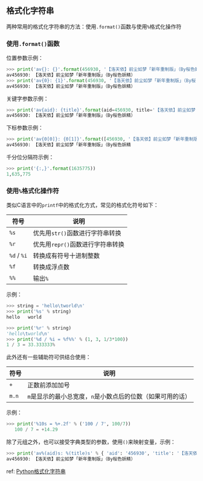 ## 格式化字符串

两种常用的格式化字符串的方法：使用`.format()`函数与使用`%`格式化操作符

### 使用`.format()`函数

位置参数示例：

```python
>>> print('av{}: {}'.format(456930, '【洛天依】前尘如梦「新年重制版」（By桜色妖 精）'))
av456930: 【洛天依】前尘如梦「新年重制版」（By桜色妖精）
>>> print('av{0}: {1}'.format(456930, '【洛天依】前尘如梦「新年重制版」（By桜   妖精）'))
av456930: 【洛天依】前尘如梦「新年重制版」（By桜色妖精）
```

关键字参数示例：

```python
>>> print('av{aid}: {title}'.format(aid=456930, title='【洛天依】前尘如梦「新   重制版」（By桜色妖精）'))
av456930: 【洛天依】前尘如梦「新年重制版」（By桜色妖精）
```

下标参数示例：

```python
>>> print('av{0[0]}: {0[1]}'.format([456930, '【洛天依】前尘如梦「新年重制版」（By桜色妖精）']))
av456930: 【洛天依】前尘如梦「新年重制版」（By桜色妖精
```

千分位分隔符示例：

```python
>>> print('{:,}'.format(1635775))
1,635,775
```

### 使用`%`格式化操作符

类似C语言中的`printf`中的格式化方式，常见的格式化符号如下：

| 符号 | 说明 |
| --- | --- |
| `%s` | 优先用`str()`函数进行字符串转换 |
| `%r` | 优先用`repr()`函数进行字符串转换 |
| `%d` / `%i` | 转换成有符号十进制整数 |
| `%f` | 转换成浮点数 |
| `%%` | 输出`%` |

示例：

```python
>>> string = 'hello\tworld\n'
>>> print('%s' % string)
hello	world

>>> print('%r' % string)
'hello\tworld\n'
>>> print('%d / %i = %f%%' % (1, 3, 1/3*100))
1 / 3 = 33.333333%
```

此外还有一些辅助符可供结合使用：

| 符号 | 说明 |
| --- | --- |
| `+` | 正数前添加加号 |
| `m.n` | `m`是显示的最小总宽度，`n`是小数点后的位数（如果可用的话） |

示例：

```python
>>> print('%10s = %+.2f' % ('100 / 7', 100/7))
   100 / 7 = +14.29
```

除了元组之外，也可以接受字典类型的参数，使用`()`来映射变量，示例：

```python
>>> print('av%(aid)s: %(title)s' % { 'aid': '456930', 'title': '【洛天依】前尘如梦「新年重制版」（By桜色妖精）' })
av456930: 【洛天依】前尘如梦「新年重制版」（By桜色妖精）
```

ref: [Python格式化字符串](https://www.cnblogs.com/wilber2013/p/4641616.html)
